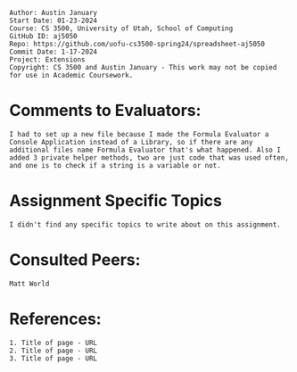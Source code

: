 ﻿```
Author: Austin January
Start Date: 01-23-2024
Course: CS 3500, University of Utah, School of Computing
GitHub ID: aj5050
Repo: https://github.com/uofu-cs3500-spring24/spreadsheet-aj5050
Commit Date: 1-17-2024
Project: Extensions
Copyright: CS 3500 and Austin January - This work may not be copied for use in Academic Coursework.
```
# Comments to Evaluators:
    I had to set up a new file because I made the Formula Evaluator a Console Application instead of a Library, so if there are any additional files name Formula Evaluator that's what happened. Also I added 3 private helper methods, two are just code that was used often, and one is to check if a string is a variable or not. 

# Assignment Specific Topics
    I didn't find any specific topics to write about on this assignment.


# Consulted Peers:
    Matt World

# References:

    1. Title of page - URL
    2. Title of page - URL
    3. Title of page - URL